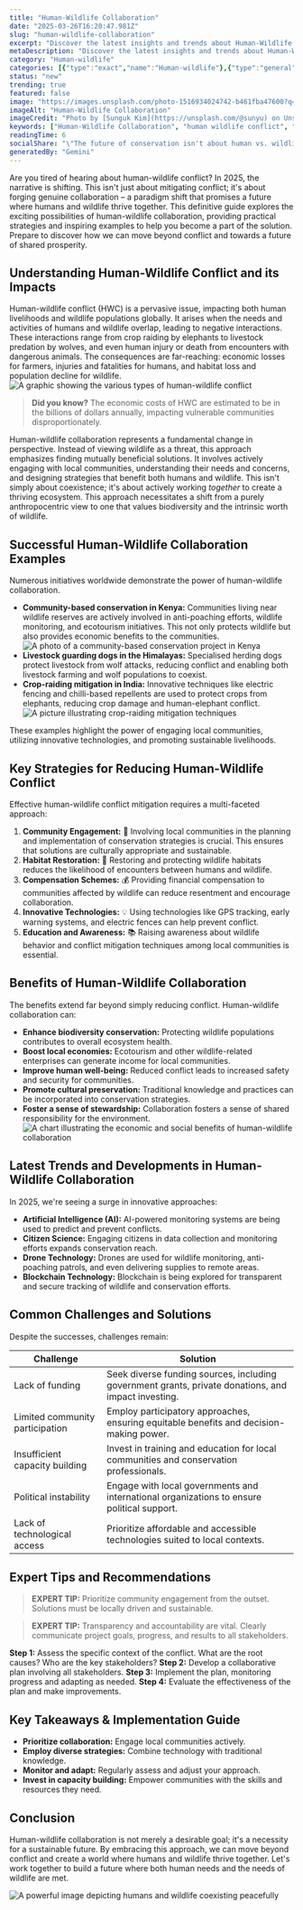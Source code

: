 ```yaml
---
title: "Human-Wildlife Collaboration"
date: "2025-03-26T16:20:47.981Z"
slug: "human-wildlife-collaboration"
excerpt: "Discover the latest insights and trends about Human-Wildlife Collaboration. This comprehensive guide covers everything you need to know about Human-Wildlife Collaboration in 2025."
metaDescription: "Discover the latest insights and trends about Human-Wildlife Collaboration. This comprehensive guide covers everything you need to know about Human-Wildlif..."
category: "Human-wildlife"
categories: [{"type":"exact","name":"Human-wildlife"},{"type":"general","name":"Conservation"},{"type":"medium","name":"Wildlife Management"},{"type":"specific","name":"Habitat Restoration"},{"type":"niche","name":"Rewilding Projects"}]
status: "new"
trending: true
featured: false
image: "https://images.unsplash.com/photo-1516934024742-b461fba47600?q=85&w=1200&fit=max&fm=webp&auto=compress"
imageAlt: "Human-Wildlife Collaboration"
imageCredit: "Photo by [Sunguk Kim](https://unsplash.com/@sunyu) on Unsplash"
keywords: ["Human-Wildlife Collaboration", "human wildlife conflict", "human wildlife collaboration examples", "wildlife conservation strategies", "reducing human wildlife conflict", "human wildlife coexistence", "benefits of human wildlife collaboration", "human wildlife conflict mitigation", "eco tourism and wildlife", "sustainable wildlife management"]
readingTime: 6
socialShare: "\"The future of conservation isn't about human vs. wildlife; it's about human with wildlife. Collaboration, not conflict, is the key to a thriving planet.\""
generatedBy: "Gemini"
---
```


Are you tired of hearing about human-wildlife conflict?  In 2025, the narrative is shifting.  This isn't just about mitigating conflict; it's about forging genuine collaboration – a paradigm shift that promises a future where humans and wildlife thrive together. This definitive guide explores the exciting possibilities of human-wildlife collaboration, providing practical strategies and inspiring examples to help you become a part of the solution.  Prepare to discover how we can move beyond conflict and towards a future of shared prosperity.

## Understanding Human-Wildlife Conflict and its Impacts

Human-wildlife conflict (HWC) is a pervasive issue, impacting both human livelihoods and wildlife populations globally.  It arises when the needs and activities of humans and wildlife overlap, leading to negative interactions. These interactions range from crop raiding by elephants to livestock predation by wolves, and even human injury or death from encounters with dangerous animals.  The consequences are far-reaching: economic losses for farmers, injuries and fatalities for humans, and habitat loss and population decline for wildlife.  ![A graphic showing the various types of human-wildlife conflict](https://images.unsplash.com/photo-1516934024742-b461fba47600?q=85&w=1200&fit=max&fm=webp&auto=compress)

> **Did you know?**  The economic costs of HWC are estimated to be in the billions of dollars annually, impacting vulnerable communities disproportionately.



Human-wildlife collaboration represents a fundamental change in perspective. Instead of viewing wildlife as a threat, this approach emphasizes finding mutually beneficial solutions. It involves actively engaging with local communities, understanding their needs and concerns, and designing strategies that benefit both humans and wildlife. This isn't simply about coexistence; it's about actively working *together* to create a thriving ecosystem.  This approach necessitates a shift from a purely anthropocentric view to one that values biodiversity and the intrinsic worth of wildlife.

##  Successful Human-Wildlife Collaboration Examples

Numerous initiatives worldwide demonstrate the power of human-wildlife collaboration.

* **Community-based conservation in Kenya:**  Communities living near wildlife reserves are actively involved in anti-poaching efforts, wildlife monitoring, and ecotourism initiatives. This not only protects wildlife but also provides economic benefits to the communities. ![A photo of a community-based conservation project in Kenya](https://images.unsplash.com/photo-1474511320723-9a56873867b5?q=85&w=1200&fit=max&fm=webp&auto=compress)
* **Livestock guarding dogs in the Himalayas:**  Specialised herding dogs protect livestock from wolf attacks, reducing conflict and enabling both livestock farming and wolf populations to coexist.
* **Crop-raiding mitigation in India:**  Innovative techniques like electric fencing and chilli-based repellents are used to protect crops from elephants, reducing crop damage and human-elephant conflict. ![A picture illustrating crop-raiding mitigation techniques](https://images.unsplash.com/photo-1504006833117-8886a355efbf?q=85&w=1200&fit=max&fm=webp&auto=compress)

These examples highlight the power of engaging local communities, utilizing innovative technologies, and promoting sustainable livelihoods.

##  Key Strategies for Reducing Human-Wildlife Conflict

Effective human-wildlife conflict mitigation requires a multi-faceted approach:

1. **Community Engagement:** 🔑  Involving local communities in the planning and implementation of conservation strategies is crucial. This ensures that solutions are culturally appropriate and sustainable.
2. **Habitat Restoration:** 🌱  Restoring and protecting wildlife habitats reduces the likelihood of encounters between humans and wildlife.
3. **Compensation Schemes:** 💰  Providing financial compensation to communities affected by wildlife can reduce resentment and encourage collaboration.
4. **Innovative Technologies:** 💡  Using technologies like GPS tracking, early warning systems, and electric fences can help prevent conflict.
5. **Education and Awareness:** 📚  Raising awareness about wildlife behavior and conflict mitigation techniques among local communities is essential.

##  Benefits of Human-Wildlife Collaboration

The benefits extend far beyond simply reducing conflict.  Human-wildlife collaboration can:

* **Enhance biodiversity conservation:**  Protecting wildlife populations contributes to overall ecosystem health.
* **Boost local economies:**  Ecotourism and other wildlife-related enterprises can generate income for local communities.
* **Improve human well-being:**  Reduced conflict leads to increased safety and security for communities.
* **Promote cultural preservation:**  Traditional knowledge and practices can be incorporated into conservation strategies.
* **Foster a sense of stewardship:**  Collaboration fosters a sense of shared responsibility for the environment. ![A chart illustrating the economic and social benefits of human-wildlife collaboration](https://images.unsplash.com/photo-1500479694472-551d1fb6258d?q=85&w=1200&fit=max&fm=webp&auto=compress)

##  Latest Trends and Developments in Human-Wildlife Collaboration

In 2025, we're seeing a surge in innovative approaches:

* **Artificial Intelligence (AI):** AI-powered monitoring systems are being used to predict and prevent conflicts.
* **Citizen Science:**  Engaging citizens in data collection and monitoring efforts expands conservation reach.
* **Drone Technology:** Drones are used for wildlife monitoring, anti-poaching patrols, and even delivering supplies to remote areas.
* **Blockchain Technology:** Blockchain is being explored for transparent and secure tracking of wildlife and conservation efforts.

## Common Challenges and Solutions

Despite the successes, challenges remain:

| Challenge                      | Solution                                                                   |
|---------------------------------|---------------------------------------------------------------------------|
| Lack of funding                 | Seek diverse funding sources, including government grants, private donations, and impact investing. |
| Limited community participation | Employ participatory approaches, ensuring equitable benefits and decision-making power. |
| Insufficient capacity building   | Invest in training and education for local communities and conservation professionals. |
| Political instability           | Engage with local governments and international organizations to ensure political support. |
| Lack of technological access  | Prioritize affordable and accessible technologies suited to local contexts.     |

## Expert Tips and Recommendations

> **EXPERT TIP:** Prioritize community engagement from the outset.  Solutions must be locally driven and sustainable.

> **EXPERT TIP:**  Transparency and accountability are vital.  Clearly communicate project goals, progress, and results to all stakeholders.

**Step 1:** Assess the specific context of the conflict.  What are the root causes? Who are the key stakeholders?
**Step 2:** Develop a collaborative plan involving all stakeholders.
**Step 3:** Implement the plan, monitoring progress and adapting as needed.
**Step 4:** Evaluate the effectiveness of the plan and make improvements.

## Key Takeaways & Implementation Guide

* **Prioritize collaboration:** Engage local communities actively.
* **Employ diverse strategies:** Combine technology with traditional knowledge.
* **Monitor and adapt:**  Regularly assess and adjust your approach.
* **Invest in capacity building:** Empower communities with the skills and resources they need.

## Conclusion

Human-wildlife collaboration is not merely a desirable goal; it's a necessity for a sustainable future. By embracing this approach, we can move beyond conflict and create a world where humans and wildlife thrive together.  Let's work together to build a future where both human needs and the needs of wildlife are met.

![A powerful image depicting humans and wildlife coexisting peacefully](https://images.unsplash.com/photo-1504173010664-32509aeebb62?q=85&w=1200&fit=max&fm=webp&auto=compress)
